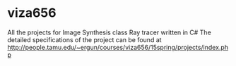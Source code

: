 # viza656
All the projects for Image Synthesis class
Ray tracer written in C# 
The detailed specifications of the project can be found at http://people.tamu.edu/~ergun/courses/viza656/15spring/projects/index.php 
